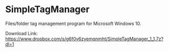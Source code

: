 # SimpleTagManager

Files/folder tag management program for Microsoft Windows 10.

Download Link: https://www.dropbox.com/s/g6f0y6zyemqnmht/SimpleTagManager_1_1.7z?dl=1
